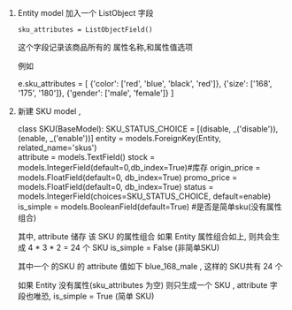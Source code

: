 

1.  Entity model 加入一个 ListObject 字段     
    
        sku_attributes = ListObjectField()
        
    这个字段记录该商品所有的 属性名称,和属性值选项
    
    例如
    
    e.sku_attributes = [
            {'color': ['red', 'blue', 'black', 'red']},
            {'size': ['168', '175', '180']},
            {'gender': ['male', 'female']}
        ]
        
2.  新建 SKU model , 

    class SKU(BaseModel):
        SKU_STATUS_CHOICE = [(disable, _('disable')), (enable, _('enable'))]
        entity = models.ForeignKey(Entity, related_name='skus')  
        attribute = models.TextField() 
        stock = models.IntegerField(default=0,db_index=True)#库存
        origin_price = models.FloatField(default=0, db_index=True)
        promo_price = models.FloatField(default=0, db_index=True)
        status =  models.IntegerField(choices=SKU_STATUS_CHOICE, default=enable)
        is_simple = models.BooleanField(default=True)  #是否是简单sku(没有属性组合)


    其中, attribute 储存 该 SKU 的属性组合
    如果 Entity 属性组合如上, 则共会生成 4 * 3 * 2 = 24 个 SKU
    is_simple = False (非简单SKU)
    
    其中一个 的SKU 的 attribute 值如下 blue_168_male , 
    这样的 SKU共有 24 个
    
    如果 Entity 没有属性(sku_attributes 为空)
    则只生成一个 SKU , attribute 字段也唯恐, is_simple = True 
    (简单 SKU)
    
    
          

